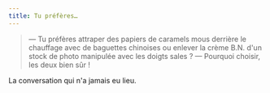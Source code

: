 ```yaml
---
title: Tu préfères…
---
```


> — Tu préfères attraper des papiers de caramels mous derrière le chauffage avec de baguettes chinoises ou enlever la crème B.N. d'un stock de photo manipulée avec les doigts sales ?
> — Pourquoi choisir, les deux bien sûr !

La conversation qui n'a jamais eu lieu.

